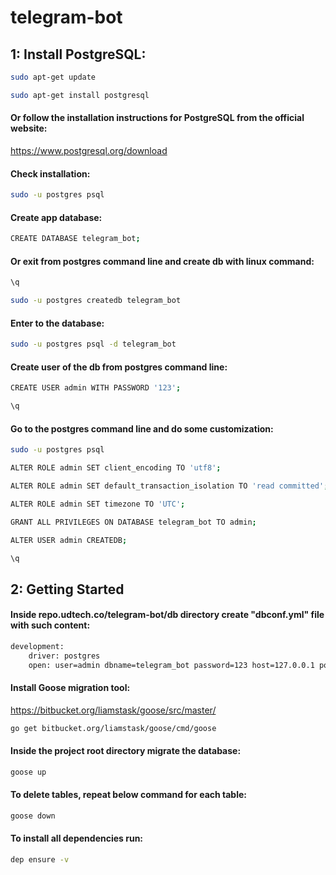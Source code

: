 # telegram-bot

## 1: Install PostgreSQL:
```bash
sudo apt-get update

sudo apt-get install postgresql
```
#### Or follow the installation instructions for PostgreSQL from the official website:
https://www.postgresql.org/download
#### Check installation:
```bash
sudo -u postgres psql
```
#### Create app database:
```bash
CREATE DATABASE telegram_bot;
```
#### Or exit from postgres command line and create db with linux command:
```bash
\q

sudo -u postgres createdb telegram_bot
```
#### Enter to the database:
```bash
sudo -u postgres psql -d telegram_bot
```
#### Create user of the db from postgres command line:
```bash
CREATE USER admin WITH PASSWORD '123';

\q
```
#### Go to the postgres command line and do some customization:
```bash
sudo -u postgres psql

ALTER ROLE admin SET client_encoding TO 'utf8';

ALTER ROLE admin SET default_transaction_isolation TO 'read committed';

ALTER ROLE admin SET timezone TO 'UTC';

GRANT ALL PRIVILEGES ON DATABASE telegram_bot TO admin;

ALTER USER admin CREATEDB;

\q
```
## 2: Getting Started
#### Inside repo.udtech.co/telegram-bot/db directory create "dbconf.yml" file with such content:
```bash
development:
    driver: postgres
    open: user=admin dbname=telegram_bot password=123 host=127.0.0.1 port=5432 sslmode=disable
```
#### Install Goose migration tool:
https://bitbucket.org/liamstask/goose/src/master/
```bash
go get bitbucket.org/liamstask/goose/cmd/goose
```

#### Inside the project root directory migrate the database:
```bash
goose up
```
#### To delete tables, repeat below command for each table:
```bash
goose down
```
#### To install all dependencies run:
```bash
dep ensure -v
```

